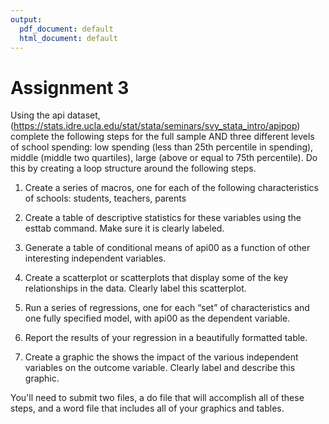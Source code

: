 ```yaml
---
output:
  pdf_document: default
  html_document: default
---
```

# Assignment 3

Using the api dataset,(https://stats.idre.ucla.edu/stat/stata/seminars/svy_stata_intro/apipop) complete the following steps for the full sample AND three different levels of school spending: low spending (less than 25th percentile in spending), middle (middle two quartiles), large (above or equal to 75th percentile). Do this by creating a loop structure around the following
steps.

1. Create a series of macros, one for each of the following characteristics of schools: students, teachers, parents

2. Create a table of descriptive statistics for these variables using the esttab command.
Make sure it is clearly labeled.

3. Generate a table of conditional means of api00 as a function of other interesting independent
variables.

4. Create a scatterplot or scatterplots that display some of the key relationships in the data.
Clearly label this scatterplot.

5. Run a series of regressions, one for each “set” of characteristics and one fully specified
model, with api00 as the dependent variable.

6. Report the results of your regression in a beautifully formatted table.

7. Create a graphic the shows the impact of the various independent variables on the outcome
variable. Clearly label and describe this graphic.

You'll need to submit two files, a do file that will accomplish all of these steps, and a word file that includes all of your graphics and tables.
